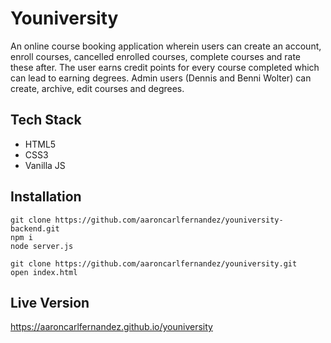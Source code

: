 # Youniversity
An online course booking application wherein users can create an account, enroll courses, cancelled enrolled courses, complete courses and rate these after. The user earns credit points for every course completed which can lead to earning degrees. Admin users (Dennis and Benni Wolter) can create, archive, edit courses and degrees.

## Tech Stack
- HTML5
- CSS3
- Vanilla JS

## Installation
```
git clone https://github.com/aaroncarlfernandez/youniversity-backend.git
npm i
node server.js

git clone https://github.com/aaroncarlfernandez/youniversity.git
open index.html
```

## Live Version
https://aaroncarlfernandez.github.io/youniversity
